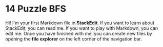 # 14 Puzzle BFS

Hi! I'm your first Markdown file in **StackEdit**.
If you want to learn about StackEdit, you can read me.
If you want to play with Markdown, you can edit me.
Once you have finished with me, you can create new files by opening the **file explorer** on the left corner of the navigation bar.
